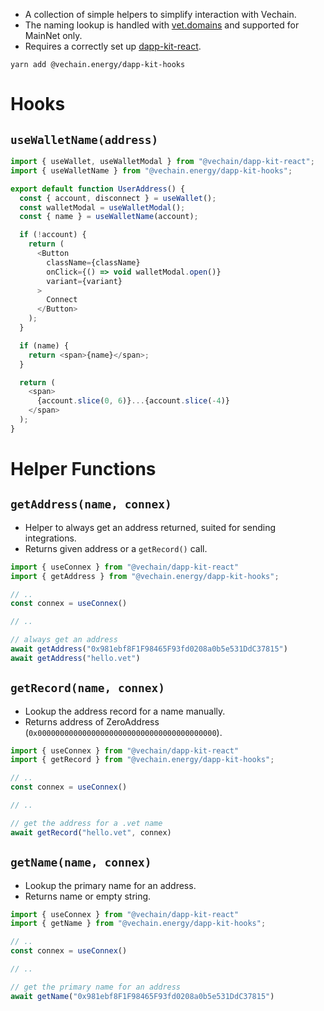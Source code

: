 - A collection of simple helpers to simplify interaction with Vechain.
- The naming lookup is handled with [vet.domains](https://vet.domains) and supported for MainNet only.
- Requires a correctly set up [dapp-kit-react](https://www.npmjs.com/package/@vechain/dapp-kit-react).

```shell
yarn add @vechain.energy/dapp-kit-hooks
```

# Hooks

## `useWalletName(address)`

```js
import { useWallet, useWalletModal } from "@vechain/dapp-kit-react";
import { useWalletName } from "@vechain.energy/dapp-kit-hooks";

export default function UserAddress() {
  const { account, disconnect } = useWallet();
  const walletModal = useWalletModal();
  const { name } = useWalletName(account);

  if (!account) {
    return (
      <Button
        className={className}
        onClick={() => void walletModal.open()}
        variant={variant}
      >
        Connect
      </Button>
    );
  }

  if (name) {
    return <span>{name}</span>;
  }

  return (
    <span>
      {account.slice(0, 6)}...{account.slice(-4)}
    </span>
  );
}
```

# Helper Functions

## `getAddress(name, connex)`

- Helper to always get an address returned, suited for sending integrations.
- Returns given address or a `getRecord()` call.

```js
import { useConnex } from "@vechain/dapp-kit-react"
import { getAddress } from "@vechain.energy/dapp-kit-hooks";

// ..
const connex = useConnex()

// ..

// always get an address
await getAddress("0x981ebf8F1F98465F93fd0208a0b5e531DdC37815") 
await getAddress("hello.vet") 
```


## `getRecord(name, connex)`

- Lookup the address record for a name manually.
- Returns address of ZeroAddress (`0x0000000000000000000000000000000000000000`).

```js
import { useConnex } from "@vechain/dapp-kit-react"
import { getRecord } from "@vechain.energy/dapp-kit-hooks";

// ..
const connex = useConnex()

// ..

// get the address for a .vet name
await getRecord("hello.vet", connex) 
```


## `getName(name, connex)`

- Lookup the primary name for an address.
- Returns name or empty string.

```js
import { useConnex } from "@vechain/dapp-kit-react"
import { getName } from "@vechain.energy/dapp-kit-hooks";

// ..
const connex = useConnex()

// ..

// get the primary name for an address
await getName("0x981ebf8F1F98465F93fd0208a0b5e531DdC37815") 
```
